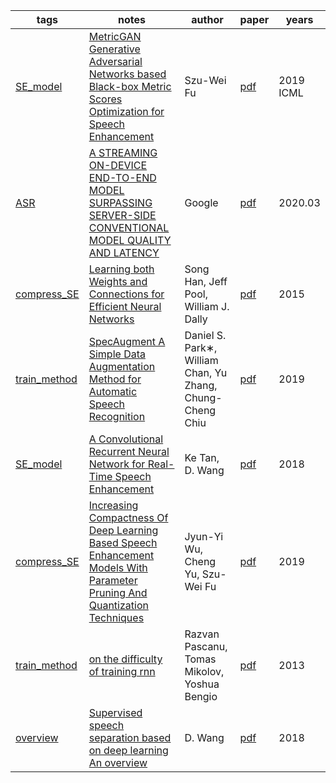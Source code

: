 | tags | notes | author | paper | years|
| ------ | ------ | ------ | ------ | ------ |
|[SE_model](https://github.com/ffxz/PaperNotes/blob/master/tags/SE_model.md)|[MetricGAN Generative Adversarial Networks based Black-box Metric Scores Optimization for Speech Enhancement](https://github.com/ffxz/PaperNotes/blob/master/paper_list/MetricGAN_Generative_Adversarial_Networks_based_Black-box_Metric_Scores_Optimization_for_Speech_Enhancement.md)|Szu-Wei Fu |[pdf](http://proceedings.mlr.press/v97/fu19b/fu19b.pdf)|2019 ICML|
|[ASR](https://github.com/ffxz/PaperNotes/blob/master/tags/ASR.md)|[A STREAMING ON-DEVICE END-TO-END MODEL SURPASSING SERVER-SIDE CONVENTIONAL MODEL QUALITY AND LATENCY](https://github.com/ffxz/PaperNotes/blob/master/paper_list/A_STREAMING_ON-DEVICE_END-TO-END_MODEL_SURPASSING_SERVER-SIDE_CONVENTIONAL_MODEL_QUALITY_AND_LATENCY.md)|Google |[pdf](https://arxiv.org/pdf/2003.12710.pdf)|2020.03|
|[compress_SE](https://github.com/ffxz/PaperNotes/blob/master/tags/compress_SE.md)|[Learning both Weights and Connections for Efficient Neural Networks](https://github.com/ffxz/PaperNotes/blob/master/paper_list/Learning_both_Weights_and_Connections_for_Efficient_Neural_Networks.md)|Song Han, Jeff Pool, William J. Dally |[pdf](https://arxiv.org/pdf/1506.02626.pdf)|2015|
|[train_method](https://github.com/ffxz/PaperNotes/blob/master/tags/train_method.md)|[SpecAugment A Simple Data Augmentation Method for Automatic Speech Recognition](https://github.com/ffxz/PaperNotes/blob/master/paper_list/SpecAugment_A_Simple_Data_Augmentation_Method_for_Automatic_Speech_Recognition.md)|Daniel S. Park∗, William Chan, Yu Zhang, Chung-Cheng Chiu |[pdf](https://arxiv.org/pdf/1904.08779.pdf)|2019|
|[SE_model](https://github.com/ffxz/PaperNotes/blob/master/tags/SE_model.md)|[A Convolutional Recurrent Neural Network for Real-Time Speech Enhancement](https://github.com/ffxz/PaperNotes/blob/master/paper_list/A_Convolutional_Recurrent_Neural_Network_for_Real-Time_Speech_Enhancement.md)|Ke Tan, D. Wang |[pdf](https://web.cse.ohio-state.edu/~wang.77/papers/Tan-Wang1.interspeech18.pdf)|2018|
|[compress_SE](https://github.com/ffxz/PaperNotes/blob/master/tags/compress_SE.md)|[Increasing Compactness Of Deep Learning Based Speech Enhancement Models With Parameter Pruning And Quantization Techniques](https://github.com/ffxz/PaperNotes/blob/master/paper_list/Increasing_Compactness_Of_Deep_Learning_Based_Speech_Enhancement_Models_With_Parameter_Pruning_And_Quantization_Techniques.md)|Jyun-Yi Wu, Cheng Yu, Szu-Wei Fu |[pdf](https://arxiv.org/pdf/1906.01078.pdf)|2019|
|[train_method](https://github.com/ffxz/PaperNotes/blob/master/tags/train_method.md)|[on the difficulty of training rnn](https://github.com/ffxz/PaperNotes/blob/master/paper_list/on_the_difficulty_of_training_rnn.md)|Razvan Pascanu, Tomas Mikolov, Yoshua Bengio |[pdf](https://arxiv.org/pdf/1211.5063.pdf)|2013|
|[overview](https://github.com/ffxz/PaperNotes/blob/master/tags/overview.md)|[Supervised speech separation based on deep learning An overview](https://github.com/ffxz/PaperNotes/blob/master/paper_list/Supervised_speech_separation_based_on_deep_learning_An_overview.md)|D. Wang |[pdf](https://arxiv.org/pdf/1708.07524.pdf)|2018|

